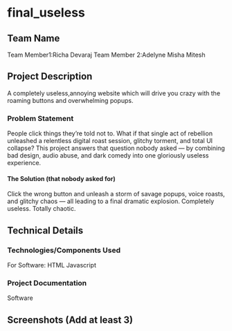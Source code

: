 # final_useless
## Team Name
Team Member1:Richa Devaraj
Team Member 2:Adelyne Misha Mitesh
## Project Description
A completely useless,annoying website which will drive you crazy with the roaming buttons and overwhelming popups.

### Problem Statement 
People click things they’re told not to. What if that single act of rebellion unleashed a relentless digital roast session, glitchy torment, and total UI collapse? This project answers that question nobody asked — by combining bad design, audio abuse, and dark comedy into one gloriously useless experience.

#### The Solution (that nobody asked for)
Click the wrong button and unleash a storm of savage popups, voice roasts, and glitchy chaos — all leading to a final dramatic explosion. Completely useless. Totally chaotic.

## Technical Details
### Technologies/Components Used
For Software:
HTML
Javascript
### Project Documentation
Software
## Screenshots (Add at least 3)
